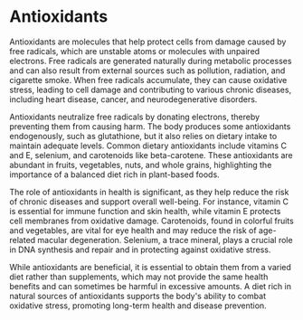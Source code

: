 <!--
source: GPT-4o
tags: antioxidants
-->

# Antioxidants

Antioxidants are molecules that help protect cells from damage caused by free radicals, which are unstable atoms or molecules with unpaired electrons. Free radicals are generated naturally during metabolic processes and can also result from external sources such as pollution, radiation, and cigarette smoke. When free radicals accumulate, they can cause oxidative stress, leading to cell damage and contributing to various chronic diseases, including heart disease, cancer, and neurodegenerative disorders.

Antioxidants neutralize free radicals by donating electrons, thereby preventing them from causing harm. The body produces some antioxidants endogenously, such as glutathione, but it also relies on dietary intake to maintain adequate levels. Common dietary antioxidants include vitamins C and E, selenium, and carotenoids like beta-carotene. These antioxidants are abundant in fruits, vegetables, nuts, and whole grains, highlighting the importance of a balanced diet rich in plant-based foods.

The role of antioxidants in health is significant, as they help reduce the risk of chronic diseases and support overall well-being. For instance, vitamin C is essential for immune function and skin health, while vitamin E protects cell membranes from oxidative damage. Carotenoids, found in colorful fruits and vegetables, are vital for eye health and may reduce the risk of age-related macular degeneration. Selenium, a trace mineral, plays a crucial role in DNA synthesis and repair and in protecting against oxidative stress.

While antioxidants are beneficial, it is essential to obtain them from a varied diet rather than supplements, which may not provide the same health benefits and can sometimes be harmful in excessive amounts. A diet rich in natural sources of antioxidants supports the body's ability to combat oxidative stress, promoting long-term health and disease prevention.
